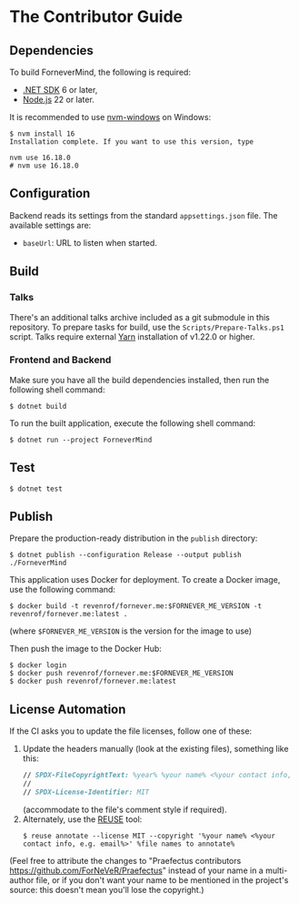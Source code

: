 <!--
SPDX-FileCopyrightText: 2024-2025 Friedrich von Never <friedrich@fornever.me>

SPDX-License-Identifier: MIT
-->

The Contributor Guide
=====================

Dependencies
------------

To build ForneverMind, the following is required:
- [.NET SDK][dotnet] 6 or later,
- [Node.js][node-js] 22 or later.

It is recommended to use [nvm-windows][] on Windows:

```console
$ nvm install 16
Installation complete. If you want to use this version, type

nvm use 16.18.0
# nvm use 16.18.0
```

Configuration
-------------

Backend reads its settings from the standard `appsettings.json` file. The available settings are:

- `baseUrl`: URL to listen when started.

Build
-----

### Talks

There's an additional talks archive included as a git submodule in this
repository. To prepare tasks for build, use the `Scripts/Prepare-Talks.ps1`
script. Talks require external [Yarn][yarn] installation of v1.22.0 or higher.

### Frontend and Backend

Make sure you have all the build dependencies installed, then run the following shell command:

```console
$ dotnet build
```

To run the built application, execute the following shell command:

```console
$ dotnet run --project ForneverMind
```

Test
----

```console
$ dotnet test
```

Publish
-------

Prepare the production-ready distribution in the `publish` directory:

```console
$ dotnet publish --configuration Release --output publish ./ForneverMind
```

This application uses Docker for deployment. To create a Docker image, use the
following command:

```console
$ docker build -t revenrof/fornever.me:$FORNEVER_ME_VERSION -t revenrof/fornever.me:latest .
```

(where `$FORNEVER_ME_VERSION` is the version for the image to use)

Then push the image to the Docker Hub:

```console
$ docker login
$ docker push revenrof/fornever.me:$FORNEVER_ME_VERSION
$ docker push revenrof/fornever.me:latest
```

License Automation
------------------
<!-- REUSE-IgnoreStart -->

If the CI asks you to update the file licenses, follow one of these:
1. Update the headers manually (look at the existing files), something like this:
   ```fsharp
   // SPDX-FileCopyrightText: %year% %your name% <%your contact info, e.g. email%>
   //
   // SPDX-License-Identifier: MIT
   ```
   (accommodate to the file's comment style if required).
2. Alternately, use the [REUSE][reuse] tool:
   ```console
   $ reuse annotate --license MIT --copyright '%your name% <%your contact info, e.g. email%>' %file names to annotate%
   ```
(Feel free to attribute the changes to "Praefectus contributors <https://github.com/ForNeVeR/Praefectus>"
instead of your name in a multi-author file,
or if you don't want your name to be mentioned in the project's source: this doesn't mean you'll lose the copyright.)

<!-- REUSE-IgnoreEnd -->

[dotnet]: https://dotnet.microsoft.com/
[node-js]: https://nodejs.org/
[nvm-windows]: https://github.com/coreybutler/nvm-windows
[reuse]: https://reuse.software/
[yarn]: https://yarnpkg.com/
